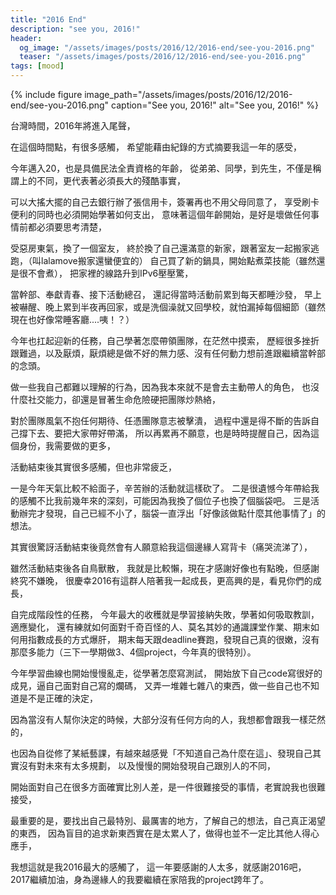 ```yaml
---
title: "2016 End"
description: "see you, 2016!"
header:
  og_image: "/assets/images/posts/2016/12/2016-end/see-you-2016.png"
  teaser: "/assets/images/posts/2016/12/2016-end/see-you-2016.png"
tags: [mood]
---
```


{% include figure image_path="/assets/images/posts/2016/12/2016-end/see-you-2016.png" caption="See you, 2016!" alt="See you, 2016!" %}

台灣時間，2016年將進入尾聲，

在這個時間點，有很多感觸，
希望能藉由紀錄的方式摘要我這一年的感受，

今年邁入20，也是具備民法全責資格的年齡，
從弟弟、同學，到先生，不僅是稱謂上的不同，更代表著必須長大的殘酷事實，

可以大搖大擺的自己去銀行辦了張信用卡，簽署再也不用父母同意了，
享受刷卡便利的同時也必須開始學著如何支出，
意味著這個年齡開始，是好是壞做任何事情前都必須要思考清楚，

受惡房東氣，換了一個室友，
終於換了自己還滿意的新家，跟著室友一起搬家逃跑，（叫lalamove搬家還蠻便宜的）
自己買了新的鍋具，開始點煮菜技能（雖然還是很不會煮），
把家裡的線路升到IPv6壓壓驚，

當幹部、奉獻青春、接下活動總召，
還記得當時活動前累到每天都睡沙發，
早上被嚇醒、晚上累到半夜再回家，或是洗個澡就又回學校，就怕漏掉每個細節（雖然現在也好像常睡客廳....咦！？）

今年也扛起迎新的任務，自己學著怎麼帶領團隊，在茫然中摸索，
歷經很多挫折跟難過，以及厭煩，厭煩總是做不好的無力感、沒有任何動力想前進跟繼續當幹部的念頭。

做一些我自己都難以理解的行為，因為我本來就不是會去主動帶人的角色，
也沒什麼社交能力，卻還是冒著生命危險硬把團隊炒熱絡，

對於團隊風氣不抱任何期待、任憑團隊意志被擊潰，
過程中還是得不斷的告訴自己撐下去、要把大家帶好帶滿，
所以再累再不願意，也是時時提醒自己，因為這個身份，我需要做的更多，

活動結束後其實很多感觸，但也非常疲乏，

一是今年天氣比較不給面子，辛苦辦的活動就這樣砍了。
二是很遺憾今年帶給我的感觸不比我前幾年來的深刻，可能因為我換了個位子也換了個腦袋吧。
三是活動辦完才發現，自己已經不小了，腦袋一直浮出「好像該做點什麼其他事情了」的想法。

其實很驚訝活動結束後竟然會有人願意給我這個邊緣人寫背卡（痛哭流涕了），

雖然活動結束後各自鳥獸散，
我就是比較懶，現在才感謝好像也有點晚，但感謝終究不嫌晚，
很慶幸2016有這群人陪著我一起成長，更高興的是，看見你們的成長，

自完成階段性的任務，
今年最大的收穫就是學習接納失敗，學著如何吸取教訓，適應變化，
還有練就如何面對千奇百怪的人、莫名其妙的通識課堂作業、期末如何用指數成長的方式爆肝，
期末每天跟deadline賽跑，發現自己真的很嫩，沒有那麼多能力（三下一學期做3、4個project，今年真的很特別）。

今年學習曲線也開始慢慢亂走，從學著怎麼寫測試，
開始放下自己code寫很好的成見，逼自己面對自己寫的爛碼，
又弄一堆雜七雜八的東西，做一些自己也不知道是不是正確的決定，

因為當沒有人幫你決定的時候，大部分沒有任何方向的人，我想都會跟我一樣茫然的，

也因為自從修了某紙藝課，有越來越感覺「不知道自己為什麼在這」、發現自己其實沒有對未來有太多規劃，
以及慢慢的開始發現自己跟別人的不同，

開始面對自己在很多方面確實比別人差，是一件很難接受的事情，老實說我也很難接受，

最重要的是，要找出自己最特別、最厲害的地方，了解自己的想法，自己真正渴望的東西，
因為盲目的追求新東西實在是太累人了，做得也並不一定比其他人得心應手，

我想這就是我2016最大的感觸了，
這一年要感謝的人太多，就感謝2016吧，
2017繼續加油，身為邊緣人的我要繼續在家陪我的project跨年了。
